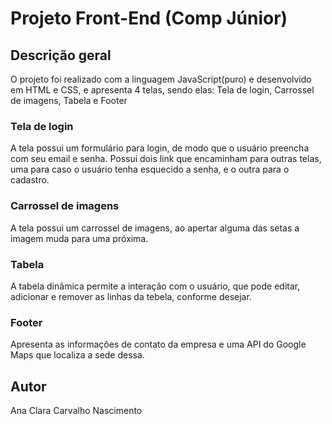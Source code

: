 # Projeto Front-End (Comp Júnior)
## Descrição geral
O projeto foi realizado com a linguagem JavaScript(puro) e desenvolvido em HTML e CSS, e apresenta 4 telas, sendo elas: Tela de login, Carrossel de imagens, Tabela e Footer

### Tela de login
A tela possui um formulário para login, de modo que o usuário preencha com seu email e senha. Possui dois link que encaminham para outras telas, uma para caso o usuário tenha esquecido a senha, e o outra para o cadastro.

### Carrossel de imagens
A tela possui um carrossel de imagens, ao apertar alguma das setas a imagem muda para uma próxima.

### Tabela 
A tabela dinâmica permite a interação com o usuário, que pode editar, adicionar e remover as linhas da tebela, conforme desejar.

### Footer
Apresenta as informações de contato da empresa e uma API do Google Maps que localiza a sede dessa.

## Autor
Ana Clara Carvalho Nascimento

